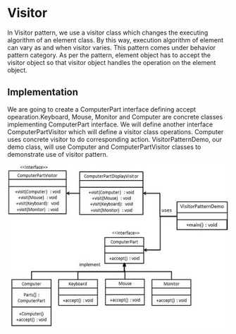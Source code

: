 # Visitor
In Visitor pattern, we use a visitor class which changes the executing algorithm of an element class. By this way, execution algorithm of element can vary as and when visitor varies. This pattern comes under behavior pattern category. As per the pattern, element object has to accept the visitor object so that visitor object handles the operation on the element object.

## Implementation
We are going to create a ComputerPart interface defining accept opearation.Keyboard, Mouse, Monitor and Computer are concrete classes implementing ComputerPart interface. We will define another interface ComputerPartVisitor which will define a visitor class operations. Computer uses concrete visitor to do corresponding action. VisitorPatternDemo, our demo class, will use Computer and ComputerPartVisitor classes to demonstrate use of visitor pattern.

![UML Diagram](https://github.com/diegurrio/kitchen-sink/blob/main/kitchenSink/src/main/java/com/diego/kitchen/patterns/visitor/visitor_pattern_uml_diagram.jpg?raw=true)
